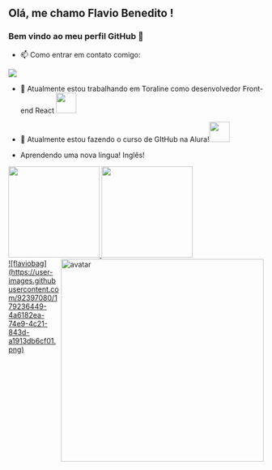 ## Olá, me chamo Flavio Benedito ! 
### Bem vindo ao meu perfil GitHub 👋
- 📫 Como entrar em contato comigo:

<a href="https://www.linkedin.com/in/flavio-benedito-aidar-gavioli-31747010a/" target="_blank"><img src="https://img.shields.io/badge/-LinkedIn-%230077B5?style=for-the-badge&logo=linkedin&logoColor=white" target="_blank"></a>  


- 🔭 Atualmente estou trabalhando em Toraline como desenvolvedor Front-end React <img src="https://cdn.jsdelivr.net/gh/devicons/devicon/icons/react/react-original-wordmark.svg" width="40" height="40"/>

- 🌱 Atualmente estou fazendo o curso de GItHub na Alura!<img src="https://cdn.jsdelivr.net/gh/devicons/devicon/icons/github/github-original.svg" width="40" height="40"/>
- Aprendendo uma nova lingua! Inglês!

<div>
<a href="https://github.com/flaviobag">
<img height="180em" src="https://github-readme-stats.vercel.app/api/top-langs/?username=flaviobag&layout=compact&langs_count=7&theme=dracula"/>
<img height="180em" src="https://github-readme-stats.vercel.app/api?username=flaviobag&show_icons=true&theme=dracula&include_all_commits=true&count_private=true"/>
</div>
  <img align="right" alt="avatar" src="[flaviobag](https://user-images.githubusercontent.com/92397080/179236272-b34d2197-22cc-48d2-b92f-455b5a917fac.png)" width="400px" />
  ![flaviobag](https://user-images.githubusercontent.com/92397080/179236449-4a6182ea-74e9-4c21-843d-a1913db6cf01.png)
